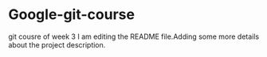 # Google-git-course
git cousre of week 3
I am editing the README file.Adding some more details about the project description.
